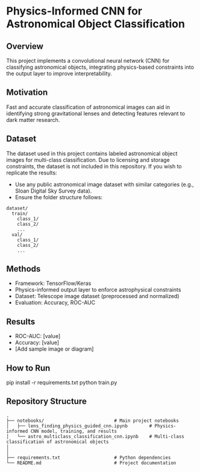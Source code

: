 # Physics-Informed CNN for Astronomical Object Classification

## Overview
This project implements a convolutional neural network (CNN) for classifying astronomical objects, integrating physics-based constraints into the output layer to improve interpretability.

## Motivation
Fast and accurate classification of astronomical images can aid in identifying strong gravitational lenses and detecting features relevant to dark matter research.

## Dataset
The dataset used in this project contains labeled astronomical object images for multi-class classification.
Due to licensing and storage constraints, the dataset is not included in this repository.
If you wish to replicate the results:
- Use any public astronomical image dataset with similar categories (e.g., Sloan Digital Sky Survey data).
- Ensure the folder structure follows:
```  
dataset/
  train/
    class_1/
    class_2/
    ...
  val/
    class_1/
    class_2/
    ...
```

## Methods
- Framework: TensorFlow/Keras
- Physics-informed output layer to enforce astrophysical constraints
- Dataset: Telescope image dataset (preprocessed and normalized)
- Evaluation: Accuracy, ROC-AUC

## Results
- ROC-AUC: [value]
- Accuracy: [value]
- [Add sample image or diagram]

## How to Run

pip install -r requirements.txt
python train.py


## Repository Structure

```
.
├── notebooks/                          # Main project notebooks
│   ├── lens_finding_physics_guided_cnn.ipynb        # Physics-informed CNN model, training, and results
│   └── astro_multiclass_classification_cnn.ipynb    # Multi-class classification of astronomical objects
│                        
│
├── requirements.txt                    # Python dependencies
└── README.md                           # Project documentation
```
